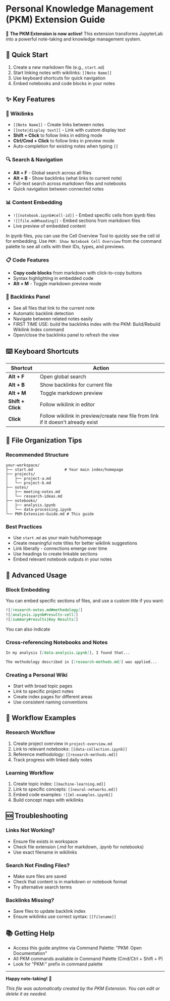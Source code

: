 # Personal Knowledge Management (PKM) Extension Guide

🎉 **The PKM Extension is now active!** This extension transforms JupyterLab into a powerful note-taking and knowledge management system.

## 🚀 Quick Start

1. Create a new markdown file (e.g., `start.md`)
2. Start linking notes with wikilinks: `[[Note Name]]`
3. Use keyboard shortcuts for quick navigation
4. Embed notebooks and code blocks in your notes

## ✨ Key Features

### 📝 Wikilinks
- `[[Note Name]]` - Create links between notes
- `[[note|display text]]` - Link with custom display text  
- **Shift + Click** to follow links in editing mode
- **Ctrl/Cmd + Click** to follow links in preview mode
- Auto-completion for existing notes when typing `[[`

### 🔍 Search & Navigation
- **Alt + F** - Global search across all files
- **Alt + B** - Show backlinks (what links to current note)
- Full-text search across markdown files and notebooks
- Quick navigation between connected notes

### 📊 Content Embedding
- `![[notebook.ipynb#cell-id]]` - Embed specific cells from ipynb files 
- `![[file.md#heading]]` - Embed sections from markdown files
- Live preview of embedded content

In ipynb files, you can use the Cell Overview Tool to quickly see the cell id for embedding. Use `PKM: Show Notebook Cell Overview` from the command palette to see all cells with their IDs, types, and previews.

### 📋 Code Features
- **Copy code blocks** from markdown with click-to-copy buttons
- Syntax highlighting in embedded code
- **Alt + M** - Toggle markdown preview mode

### 🔗 Backlinks Panel
- See all files that link to the current note
- Automatic backlink detection
- Navigate between related notes easily
- FIRST TIME USE: build the backlinks index with the PKM: Build/Rebuild Wikilink Index command
- Open/close the backlinks panel to refresh the view

## ⌨️ Keyboard Shortcuts

| Shortcut | Action |
|----------|--------|
| **Alt + F** | Open global search |
| **Alt + B** | Show backlinks for current file |
| **Alt + M** | Toggle markdown preview |
| **Shift + Click** | Follow wikilink in editor |
| **Click** | Follow wikilink in preview/create new file from link if it doesn't already exist |

## 📁 File Organization Tips

### Recommended Structure
```
your-workspace/
├── start.md              # Your main index/homepage
├── projects/
│   ├── project-a.md
│   └── project-b.md
├── notes/
│   ├── meeting-notes.md
│   └── research-ideas.md
├── notebooks/
│   ├── analysis.ipynb
│   └── data-processing.ipynb
└── PKM-Extension-Guide.md # This guide
```

### Best Practices
- Use `start.md` as your main hub/homepage
- Create meaningful note titles for better wikilink suggestions
- Link liberally - connections emerge over time
- Use headings to create linkable sections
- Embed relevant notebook outputs in your notes

## 🔧 Advanced Usage

### Block Embedding
You can embed specific sections of files, and use a custom title if you want:
```markdown
![[research-notes.md#methodology]]
![[analysis.ipynb#results-cell]]
![[summary#results|Key Results]]
```

You can also indicate 

### Cross-referencing Notebooks and Notes
```markdown
In my analysis [[data-analysis.ipynb]], I found that...

The methodology described in [[research-methods.md]] was applied...
```

### Creating a Personal Wiki
- Start with broad topic pages
- Link to specific project notes
- Create index pages for different areas
- Use consistent naming conventions

## 🎯 Workflow Examples

### Research Workflow
1. Create project overview in `project-overview.md`
2. Link to relevant notebooks: `[[data-collection.ipynb]]`
3. Reference methodology: `[[research-methods.md]]`
4. Track progress with linked daily notes

### Learning Workflow  
1. Create topic index: `[[machine-learning.md]]`
2. Link to specific concepts: `[[neural-networks.md]]`
3. Embed code examples: `![[ml-examples.ipynb]]`
4. Build concept maps with wikilinks

## 🆘 Troubleshooting

### Links Not Working?
- Ensure file exists in workspace
- Check file extension (.md for markdown, .ipynb for notebooks)
- Use exact filename in wikilinks

### Search Not Finding Files?
- Make sure files are saved
- Check that content is in markdown or notebook format
- Try alternative search terms

### Backlinks Missing?
- Save files to update backlink index
- Ensure wikilinks use correct syntax: `[[filename]]`

## 📚 Getting Help

- Access this guide anytime via Command Palette: "PKM: Open Documentation"
- All PKM commands available in Command Palette (Cmd/Ctrl + Shift + P)
- Look for "PKM:" prefix in command palette

---

**Happy note-taking!** 🎉

*This file was automatically created by the PKM Extension. You can edit or delete it as needed.*
